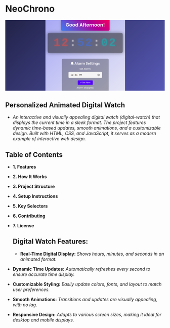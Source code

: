 # NeoChrono

![Preview](./assets/preview.png)

## Personalized Animated Digital Watch

- *An interactive and visually appealing digital watch (digital-watch) that displays the current time in a sleek format. The project features dynamic time-based updates, smooth animations, and a customizable design. Built with HTML, CSS, and JavaScript, it serves as a modern example of interactive web design.*

## Table of Contents
- **1. Features**
- **2. How It Works**
- **3. Project Structure**
- **4. Setup Instructions**
- **5. Key Selectors**
- **6. Contributing**
- **7. License**

  ## Digital Watch Features:
  - **Real-Time Digital Display:**
*Shows hours, minutes, and seconds in an animated format.*

- **Dynamic Time Updates:**
*Automatically refreshes every second to ensure accurate time display.*

- **Customizable Styling:**
*Easily update colors, fonts, and layout to match user preferences.*

- **Smooth Animations:**
*Transitions and updates are visually appealing, with no lag.*

- **Responsive Design:**
*Adapts to various screen sizes, making it ideal for desktop and mobile displays.*

